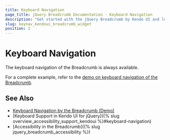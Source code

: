 ```yaml
---
title: Keyboard Navigation
page_title: jQuery Breadcrumb Documentation - Keyboard Navigation
description: "Get started with the jQuery Breadcrumb by Kendo UI and learn about the accessibility support it provides through its keyboard navigation functionality."
slug: keynav_kendoui_breadcrumb_widget
position: 2
---
```


# Keyboard Navigation

The keyboard navigation of the Breadcrumb is always available.

For a complete example, refer to the [demo on keyboard navigation of the Breadcrumb](https://demos.telerik.com/kendo-ui/breadcrumb/keyboard-navigation).

## See Also

* [Keyboard Navigation by the Breadcrumb (Demo)](https://demos.telerik.com/kendo-ui/breadcrumb/keyboard-navigation)
* [Keyboard Support in Kendo UI for jQuery]({% slug overview_accessibility_support_kendoui %}#keyboard-navigation)
* [Accessibility in the Breadcrumb]({% slug jquery_breadcrumb_accessibility %})